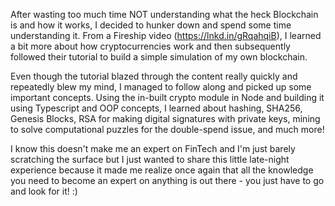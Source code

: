 After wasting too much time NOT understanding what the heck Blockchain is and how it works, I decided to hunker down and spend some time understanding it. From a Fireship video (https://lnkd.in/gRqahqiB), I learned a bit more about how cryptocurrencies work and then subsequently followed their tutorial to build a simple simulation of my own blockchain.

Even though the tutorial blazed through the content really quickly and repeatedly blew my mind, I managed to follow along and picked up some important concepts. Using the in-built crypto module in Node and building it using Typescript and OOP concepts, I learned about hashing, SHA256, Genesis Blocks, RSA for making digital signatures with private keys, mining to solve computational puzzles for the double-spend issue, and much more!

I know this doesn't make me an expert on FinTech and I'm just barely scratching the surface but I just wanted to share this little late-night experience because it made me realize once again that all the knowledge you need to become an expert on anything is out there - you just have to go and look for it! :)
